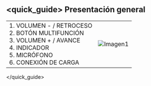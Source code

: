 ## <quick_guide> Presentación general

|  |  |
|:-------|:-------|
|1.	VOLUMEN - / RETROCESO <br> 2.	BOTÓN MULTIFUNCIÓN <br> 3.	VOLUMEN + / AVANCE <br> 4.	INDICADOR <br> 5. MICRÓFONO	<br> 6.	CONEXIÓN DE CARGA	|![Imagen1](http://static.energysistem.com/images/manuals/42556/561d19aba1c67.jpg)|
</quick_guide>
